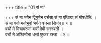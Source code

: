 +++
title = "01 सं मा"

+++
सं मा भगेन द्विगुणेन वर्चसा सं मा पृथिव्या सं मौषधीभिः ।  
सं मा पयो मयोभुवो भगेन वर्चसा सिचन्॥ १ ॥  
वर्चो मे मित्रावरुणा वर्चो देवी सरस्वती ।  
वर्चो मे अश्विनोभा धत्तां पुष्कर स्रजा ॥ २ ॥
